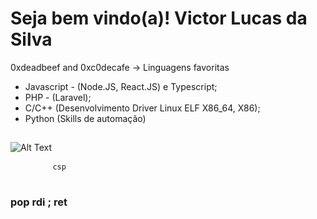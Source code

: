 # Seja bem vindo(a)! Victor Lucas da Silva

0xdeadbeef and 0xc0decafe -> Linguagens favoritas

- Javascript - (Node.JS, React.JS) e Typescript;
- PHP - (Laravel);
- C/C++ (Desenvolvimento Driver Linux ELF X86_64, X86);
- Python (Skills de automação)

##  
![Alt Text](https://h4rithd.com/blog/content/images/size/w1000/2021/06/image-329.png)

<pre lang='/" data-diff-for-path=victorlsilva694/victorlsilva694/blob/main/index.json '>
        <code lang="wavedrom">csp</code>
    </pre>
### pop rdi ; ret 

